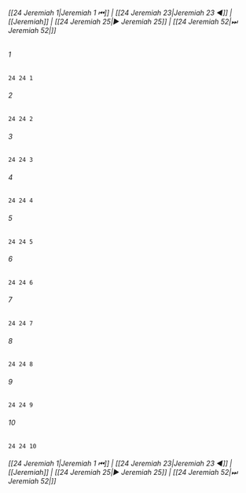 
###### [[24 Jeremiah 1|Jeremiah 1 ⏮]] | [[24 Jeremiah 23|Jeremiah 23 ◀]] | [[Jeremiah]] | [[24 Jeremiah 25|▶ Jeremiah 25]] | [[24 Jeremiah 52|⏭ Jeremiah 52|]]

###### 1
``` verse
24 24 1 
```
###### 2
``` verse
24 24 2 
```
###### 3
``` verse
24 24 3 
```
###### 4
``` verse
24 24 4 
```
###### 5
``` verse
24 24 5 
```
###### 6
``` verse
24 24 6 
```
###### 7
``` verse
24 24 7 
```
###### 8
``` verse
24 24 8 
```
###### 9
``` verse
24 24 9 
```
###### 10
``` verse
24 24 10 
```

###### [[24 Jeremiah 1|Jeremiah 1 ⏮]] | [[24 Jeremiah 23|Jeremiah 23 ◀]] | [[Jeremiah]] | [[24 Jeremiah 25|▶ Jeremiah 25]] | [[24 Jeremiah 52|⏭ Jeremiah 52|]]

